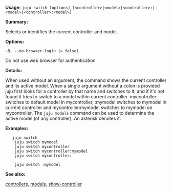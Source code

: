 **Usage:** `juju switch [options] [<controller>|<model>|<controller>:|:<model>|<controller>:<model>]`

**Summary:**

Selects or identifies the current controller and model.

**Options:**

`-B, --no-browser-login (= false)`

Do not use web browser for authentication

**Details:**

When used without an argument, the command shows the current controller and its active model. When a single argument without a colon is provided juju first looks for a controller by that name and switches to it, and if it's not found it tries to switch to a model within current controller. mycontroller: switches to default model in mycontroller, :mymodel switches to mymodel in current controller and mycontroller:mymodel switches to mymodel on mycontroller. The `juju models` command can be used to determine the active model (of any controller). An asterisk denotes it.

**Examples:**

       juju switch
        juju switch mymodel
        juju switch mycontroller
        juju switch mycontroller:mymodel
        juju switch mycontroller:

        juju switch :mymodel
**See also:**

[controllers](https://discourse.jujucharms.com/t/command-controllers/1700), [models](https://discourse.jujucharms.com/t/command-models/1771), [show-controller](https://discourse.jujucharms.com/t/command-show-controller/1821)
